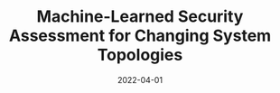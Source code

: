 ---
title: "Machine-Learned Security Assessment for Changing System Topologies"
collection: publications
category: manuscripts
permalink: /publication/2022-04-01-machine-learned-security-assessment
excerpt: "This paper introduces a machine-learned framework for dynamic security assessment in power systems with evolving topologies. It demonstrates the adaptability of machine learning in diverse operational scenarios."
date: 2022-04-01
venue: "International Journal of Electrical Power & Energy Systems"
paperurl: https://doi.org/10.1016/j.ijepes.2021.107380
citation: "Bellizio, F., Cremer, J. L., & Strbac, G. (2022). 'Machine-Learned Security Assessment for Changing System Topologies.' International Journal of Electrical Power & Energy Systems, 134, 107380."
---